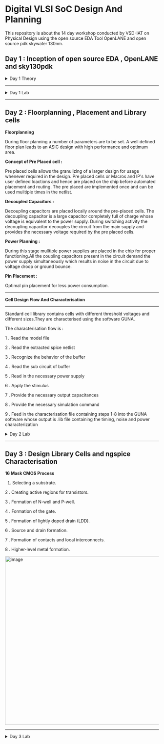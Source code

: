 
# Digital VLSI SoC Design And Planning

This repository is about the 14 day workshop conducted by VSD-IAT on Physical Design using the open source EDA Tool OpenLANE and open source pdk skywater 130nm.
## Day 1 : Inception of open source EDA , OpenLANE and sky130pdk

<details>
<summary>Day 1  Theory</summary>
**OpenLANE ASIC Design Flow** 

The three components of an ASIC are RTL IPs , EDA Tools and PDK Data.

The Process Design Kit (pdk) acts as an interface between the fab and the designers. We used the skywater 130nm pdk. OpenLANE is built around the skywater and is capable of perfoming the RTL2GDS Flow.
<img width="865" alt="Screenshot 2024-12-12 132333" src="https://github.com/user-attachments/assets/6dec1a52-c946-409f-b3d5-32f0b6a2e621" />

</details>

****

<details>
<summary>Day 1  Lab</summary>
 
Directory structure : Desktop/work/tools/openlane_working_dir/openlane

The docker contains all the pre installed tools


<img width="319" alt="image" src="https://github.com/user-attachments/assets/aaefc55f-a2b8-41cc-9835-2afe04df3f43" />

Successfully synthesized.

<img width="405" alt="image" src="https://github.com/user-attachments/assets/66fec57e-aa8a-4948-a424-0adc05e3dc99" />



designs/picorv32a/runs/results



<img width="599" alt="image" src="https://github.com/user-attachments/assets/9dddeaf2-f724-4873-94db-484a6b3c112b" />

Here , the Number of Cells = 14876

Number of Flip Flops = 1613

 Flop Ratio = Number of Flip Flops / Number of Cells
  
Therefore , Flop ratio = 0.1084 or 10.84 %

Files created on Dec 12 19:29

<img width="686" alt="image" src="https://github.com/user-attachments/assets/3f271b79-a615-47a2-a5fc-e68e4920fc87" />

Verified it with stats report


<img width="595" alt="image" src="https://github.com/user-attachments/assets/a4308e3a-3f5b-49f6-9f45-3fd89b2c7ff8" />
</details>



****
## Day 2 : Floorplanning , Placement and Library cells

**Floorplanning**


During floor planning a number of parameters are to be set. A well defined floor plan leads to an ASIC design with high performance and optimum area. 

**Concept of Pre Placed cell :**

Pre placed cells allows the granulizing of a larger design for usage whenever required in the design. Pre placed cells or Macros and IP's have user defined loactions and hence are placed on the chip before automated placement and routing. The pre placed are implemented once and can be used mulitiple times in the netlist.

**Decoupled Capacitors :**


Decoupling capacitors are placed locally around the pre-placed cells. The decoupling capacitor is a large capacitor completely full of charge whose voltage is equivalent to the power supply. During switching activity the decoupling capacitor decouples the circuit from the main supply and provides the necessary voltage required by the pre placed cells.

**Power Planning :**

During this stage mulltiple power supplies are placed in the chip for proper functioning.All the coupling capacitors present in the circuit demand the power supply simultaneously  which results in noise in the circuit due to voltage droop or ground bounce.


**Pin Placement :**

Optimal pin placement for less power consumption.

****
**Cell Design Flow And Characterisation**
****
Standard cell library contains cells with different threshold voltages and different sizes.They are characterised using the software GUNA.

The characterisation flow is :

1 . Read the model file

2 . Read the extracted spice netlist

3 . Recognize the behavior of the buffer

4 . Read the sub circuit of buffer

5 . Read in the necessary power supply

6 . Apply the stimulus

7 . Provide the necessary output capacitances

8 . Provide the necessary simulation command

9 . Feed in the characterisation file containing steps 1-8 into the GUNA software whose output is .lib file containing the timing, noise and power characterization

<details>
<summary>Day 2 Lab</summary>
 Run the floor plan command :
 
 ```
   run_floorplan
 ```

<img width="852" alt="image" src="https://github.com/user-attachments/assets/1c396a24-3f3a-4258-a0da-b25d0f14f680" />


<img width="847" alt="image" src="https://github.com/user-attachments/assets/84d68b47-7215-4708-8aa8-7d94335ecd41" />


<img width="935" alt="image" src="https://github.com/user-attachments/assets/6f162ff2-9fff-458d-8261-59d2b474824f" />


**Port Layers in MAGIC for visualization**

<img width="944" alt="image" src="https://github.com/user-attachments/assets/af908103-c2ee-4a26-96e0-b3f1244983ae" />

**Decap and Tap Cells**

<img width="947" alt="image" src="https://github.com/user-attachments/assets/f79cc5d7-c19a-4fdf-b2fa-afe0450ce6e6" />

**Unplaced Standard Cells**

<img width="947" alt="image" src="https://github.com/user-attachments/assets/4f6b42f1-a21b-4d58-87e8-84bb152e11a4" />

**Placement**

```
 run_placement
```

**Command for Magic for visualization**

<img width="948" alt="image" src="https://github.com/user-attachments/assets/fe5b44db-c08d-43ed-99d3-d9231d9861c6" />

**Placement Layout**
 
<img width="944" alt="image" src="https://github.com/user-attachments/assets/4daa465b-b817-4511-8b3e-768c1bec00d8" />

<img width="946" alt="image" src="https://github.com/user-attachments/assets/2bad9872-8dba-405f-85d9-3c5439d6e0f6" />

</details>

****
## Day 3 : Design Library Cells and ngspice Characterisation

**16 Mask CMOS Process**
1. Selecting a substrate.

2 . Creating active regions for transistors.

3 . Formation of N-well and P-well.

4 . Formation of the gate.

5 . Formation of lightly doped drain (LDD).

6 . Source and drain formation.

7 . Formation of contacts and local interconnects.

8 . Higher-level metal formation.

<img width="550" alt="image" src="https://github.com/user-attachments/assets/47caa765-23c2-4d55-b9e5-6d484c306b39" />

****
<details>
<summary>Day 3 Lab</summary>

 Configure the vsdstdcelldesign directory
 ![day 3(2)](https://github.com/user-attachments/assets/c74b212f-1764-44b9-afec-5b875de4c486)

View the inverter design in MAGIC
 ![magic vsdstdcell](https://github.com/user-attachments/assets/b81e92f0-50dd-412c-b7f4-048059962c46)

Extract the inverter to spice
![extract ngspice(1)](https://github.com/user-attachments/assets/85856e91-c01b-433d-991c-ada55df7c4ec)

![extract ngspice](https://github.com/user-attachments/assets/41b7707f-081b-4fee-9773-c03c8a2e6fe9)

spice3file created
![ngspice(3)](https://github.com/user-attachments/assets/fa061123-a3f8-4a30-826e-46b20346edd0)

Run NGSpice simulation and plot y vs time a
![rise transition](https://github.com/user-attachments/assets/9ceeebce-00b7-46cc-b12e-6eb387b30559)

Transient Response
![trans(2)](https://github.com/user-attachments/assets/2420b69a-4f61-4fcd-88cf-81506ecb5251)

Now we Calculate the following parameters
**Rise Transition Time:**

The time taken for the output waveform to transition from 20% to 80% of its maximum value.
```
 Using data points:
 x0 = 2.18543e-09, y0 = 0.660022
 x1 = 2.2575e-09, y1 = 2.63969
 Rise time = x1 - x0 = 0.07207 ns
```
**Fall Transition Time:**

The time taken for the output waveform to transition from 80% to 20% of its maximum value.
``` 
 Using data points:
 x0 = 4.05579e-09, y0 = 2.64003
 x1 = 4.09788e-09, y1 = 0.659969
 Fall time = x1 - x0 = 0.04209 ns
```
**Rise Cell Delay:**

The time taken for a 50% transition at the output corresponding to a 50% fall at the input.
```
 Using data points:
 x0 = 2.15e-09, y0 = 1.65
 x1 = 2.21647e-09, y1 = 1.65
 Rise Cell Delay = x1 - x0 = 0.06647ns
```
**Fall Cell Delay:**

The time taken for a 50% fall at the output corresponding to a 50% rise at the input.
```
 Using data points:
 x0 = 4.05e-09, y0 = 1.64994
 x1 = 4.08055e-09, y1 = 1.64994
 Fall Cell delay = x1 - x0 = 0.03055 ns
```
Open the lab files
![drc](https://github.com/user-attachments/assets/cffce6ac-61ad-4fc4-8460-cae7fe2aec4d)

Open the magic.crc file in VIM Editor
![2](https://github.com/user-attachments/assets/4224a6c1-10c6-4db5-84e4-f150a1c938e7)

Open empty magic layout
![empty magic](https://github.com/user-attachments/assets/a7426cd6-08b6-4679-9ecc-157da4c3d03f)

Magic layout after adding a new rule for poly.9 in the sky130A.tech file and performing DRC check

![VirtualBox_VSDWorkshop_17_12_2024_21_38_36](https://github.com/user-attachments/assets/e8bccbac-9067-41f7-82e4-2fc984a5cded)

Now adding a new rule for  ```        
                             nwell.4
                             ```
                             in the ```
                                      sky130A.tech 
                                    ```  file.
 ![VirtualBox_VSDWorkshop_17_12_2024_22_25_10](https://github.com/user-attachments/assets/8dd93111-56d2-4d2b-8424-170219b55788)

![VirtualBox_VSDWorkshop_17_12_2024_22_26_51](https://github.com/user-attachments/assets/73278029-9580-4e20-a1f3-47d353d180e5)

Reloading and performing DRC check
![VirtualBox_VSDWorkshop_17_12_2024_22_00_50](https://github.com/user-attachments/assets/73d02ddd-0607-4459-8da4-ee843d7330fc)
![VirtualBox_VSDWorkshop_17_12_2024_22_23_11](https://github.com/user-attachments/assets/4ffba5fc-4fe7-46a3-9ac0-01900c53b93e)

                          



</details>









